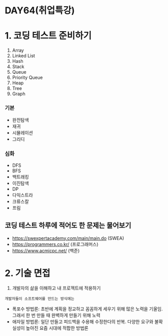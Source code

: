# DAY64(취업특강)

# 1. 코딩 테스트 준비하기
1. Array
2. Linked List
3. Hash
4. Stack
5. Queue
6. Priority Queue
7. Heap
8. Tree
9. Graph

### 기본
* 완전탐색
* 재귀
* 시뮬레이션
* 그리디


### 심화
* DFS
* BFS
* 백트래킹
* 이진탐색
* DP
* 다익스트라
* 크류스칼
* 프림

## 코딩 테스트 하루에 적어도 한 문제는 물어보기 
* https://swexpertacademy.com/main/main.do (SWEA)
* https://programmers.co.kr/ (프로그래머스)
* https://www.acmicpc.net/ (백준)

# 2. 기술 면접
1. 개발자의 삶을 이해하고 내 프로젝트에 적용하기

`개발자들이 소프트웨어를 만드는 방식에는`

* 폭포수 방법론: 초반에 계획을 정교하고 꼼꼼하게 세우기 위해 많은 노력을 기울임. 그래서 한 번 만들 때 완벽하게 만들기 위해 노력
* 애자일 방법론: 일단 만들고 피드백을 수용해 수정한다의 반복. 다양한 요구와 불확실성이 높아진 요즘 시대에 적합한 방법론
